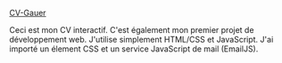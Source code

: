 <a href='https://bluesoley23.github.io/CV-Interactif/'>CV-Gauer</a>

Ceci est mon CV interactif. C'est également mon premier projet de développement web. J'utilise simplement HTML/CSS et JavaScript.
J'ai importé un élement CSS et un service JavaScript de mail (EmailJS).
